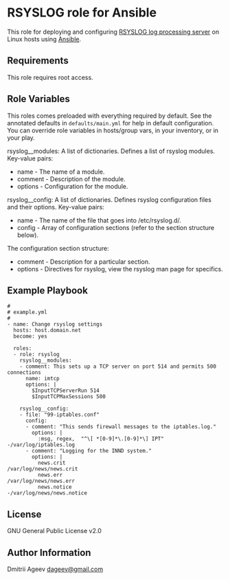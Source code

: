 RSYSLOG role for Ansible
========================

This role for deploying and configuring [RSYSLOG log processing server](http://www.rsyslog.com/) on Linux hosts using [Ansible](http://www.ansibleworks.com/).

Requirements
------------

This role requires root access.

Role Variables
--------------

This roles comes preloaded with everything required by default. See the annotated defaults in `defaults/main.yml` for help in default configuration. You can override role variables in hosts/group vars, in your inventory, or in your play.

rsyslog__modules: A list of dictionaries. Defines a list of rsyslog modules.
Key-value pairs:
 * name    - The name of a module.
 * comment - Description of the module.
 * options - Configuration for the module.

rsyslog__config: A list of dictionaries. Defines rsyslog configuration files and their options.
Key-value pairs:
 * name    - The name of the file that goes into /etc/rsyslog.d/.
 * config  - Array of configuration sections (refer to the section structure below).

The configuration section structure:
 * comment  - Description for a particular section.
 * options  - Directives for rsyslog, view the rsyslog man page for specifics.

Example Playbook
----------------

```
#
# example.yml
#
- name: Change rsyslog settings
  hosts: host.domain.net
  become: yes

  roles:
  - role: rsyslog
    rsyslog__modules:
    - comment: This sets up a TCP server on port 514 and permits 500 connections
      name: imtcp
      options: |
        $InputTCPServerRun 514
        $InputTCPMaxSessions 500

    rsyslog__config:
    - file: "99-iptables.conf"
      config:
      - comment: "This sends firewall messages to the iptables.log."
        options: |
          :msg, regex,  "^\[ *[0-9]*\.[0-9]*\] IPT"  -/var/log/iptables.log
      - comment: "Logging for the INND system."
        options: |
          news.crit                                   /var/log/news/news.crit
          news.err                                    /var/log/news/news.err
          news.notice                                -/var/log/news/news.notice
```

License
-------

GNU General Public License v2.0

Author Information
------------------

Dmitrii Ageev <dageev@gmail.com>
